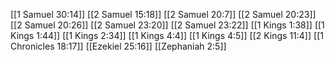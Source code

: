 [[1 Samuel 30:14]]
[[2 Samuel 15:18]]
[[2 Samuel 20:7]]
[[2 Samuel 20:23]]
[[2 Samuel 20:26]]
[[2 Samuel 23:20]]
[[2 Samuel 23:22]]
[[1 Kings 1:38]]
[[1 Kings 1:44]]
[[1 Kings 2:34]]
[[1 Kings 4:4]]
[[1 Kings 4:5]]
[[2 Kings 11:4]]
[[1 Chronicles 18:17]]
[[Ezekiel 25:16]]
[[Zephaniah 2:5]]
